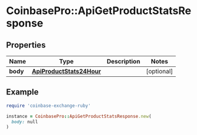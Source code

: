 # CoinbasePro::ApiGetProductStatsResponse

## Properties

| Name | Type | Description | Notes |
| ---- | ---- | ----------- | ----- |
| **body** | [**ApiProductStats24Hour**](ApiProductStats24Hour.md) |  | [optional] |

## Example

```ruby
require 'coinbase-exchange-ruby'

instance = CoinbasePro::ApiGetProductStatsResponse.new(
  body: null
)
```


